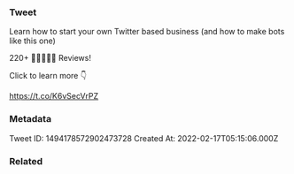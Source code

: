 ### Tweet
Learn how to start your own Twitter based business (and how to make bots like this one)

220+ 🌟🌟🌟🌟🌟 Reviews!

Click to learn more 👇

https://t.co/K6vSecVrPZ

### Metadata
Tweet ID: 1494178572902473728
Created At: 2022-02-17T05:15:06.000Z

### Related


